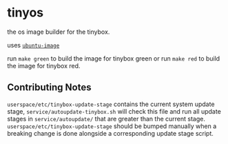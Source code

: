 # tinyos

the os image builder for the tinybox.

uses [`ubuntu-image`](https://github.com/canonical/ubuntu-image)

run `make green` to build the image for tinybox green or run `make red` to build the image for tinybox red.

## Contributing Notes

`userspace/etc/tinybox-update-stage` contains the current system update stage, `service/autoupdate-tinybox.sh` will check this file and run all update stages in `service/autoupdate/` that are greater than the current stage. `userspace/etc/tinybox-update-stage` should be bumped manually when a breaking change is done alongside a corresponding update stage script.
